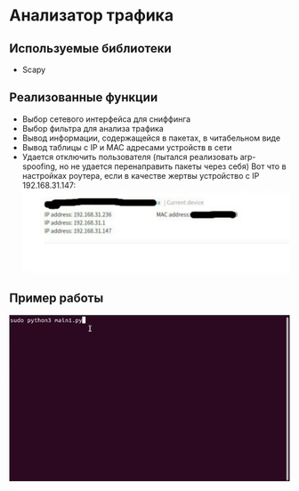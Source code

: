 # Анализатор трафика
## Используемые библиотеки
* Scapy
## Реализованные функции
* Выбор сетевого интерфейса для сниффинга
* Выбор фильтра для анализа трафика
* Вывод информации, содержащейся в пакетах, в читабельном виде
* Вывод таблицы с IP и MAC адресами устройств в сети
* Удается отключить пользователя (пытался реализовать arp-spoofing, но не удается перенаправить пакеты через себя)
  Вот что в настройках роутера, если в качестве жертвы устройство с IP 192.168.31.147:
  ![](gif/router_screen.jpg)
## Пример работы
![](gif/howitworks-1.gif)
